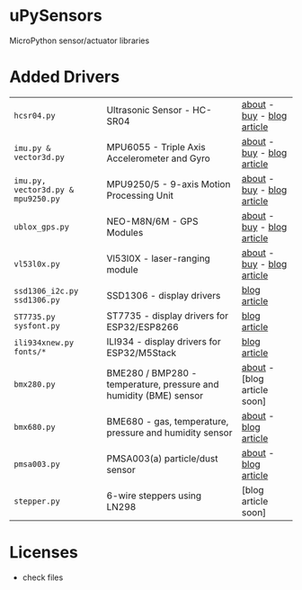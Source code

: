 # uPySensors
MicroPython sensor/actuator libraries


# Added Drivers

|   |   |   |
|:--|:--|:--|
|`hcsr04.py`|Ultrasonic Sensor - HC-SR04 | [about](https://cdn.sparkfun.com/datasheets/Sensors/Proximity/HCSR04.pdf) - [buy](https://www.banggood.com/de/Wholesale-Ultrasonic-Module-HC-SR04-Distance-Measuring-Ranging-Transducer-Sensor-p-40313.html?p=QW0903761303201409LG) - [blog article](https://lemariva.com/blog/2018/06/tutorial-getting-started-with-micropython-sensors)|
|`imu.py & vector3d.py`| MPU6055 - Triple Axis Accelerometer and Gyro |[about](https://www.invensense.com/products/motion-tracking/6-axis/mpu-6500/) - [buy](https://www.banggood.com/de/5pcs-GY-6500-MPU6500-6DOF-6-Axis-Attitude-Acceleration-Gyroscope-Sensor-Module-SPI-Interface-p-1291399.html?p=QW0903761303201409LG) - [blog article](https://lemariva.com/blog/2018/06/micropython-camera-stabilisation-application)||
|`imu.py, vector3d.py & mpu9250.py`| MPU9250/5 - 9-axis Motion Processing Unit |[about](https://www.invensense.com/products/motion-tracking/9-axis/mpu-9250/) - [buy](https://www.banggood.com/de/GY-91-MPU9250-BMP280-10DOF-Acceleration-Gyroscope-Compass-Nine-Shaft-Sensor-Module-p-1129541.html?p=QW0903761303201409LG) - [blog article](https://lemariva.com/blog/2018/06/micropython-camera-stabilisation-application)|
|`ublox_gps.py` | NEO-M8N/6M - GPS Modules |[about](https://www.u-blox.com/de/product/neo-m8-series) - [buy](https://rover.ebay.com/rover/1/707-53477-19255-0/1?toolid=20001&campid=5338002758&customid=link&mpre=http%3A%2F%2Fwww.ebay.de%2Fitm%2F272470133068%3F_trksid%3Dp2060353.m2749.l2649%26ssPageName%3DSTRK%253AMEBIDX%253AIT) - [blog article](https://lemariva.com/blog/2017/04/wipy-2-0-weather-report-neo-m8n)|
|`vl53l0x.py` |  Vl53l0X - laser-ranging module |[about](http://www.st.com/en/imaging-and-photonics-solutions/vl53l0x.html) - [buy](https://www.banggood.com/de/GY-530-VL53L0X-Laser-Ranging-Sensor-Module-IIC-Communication-Ranging-Module-p-1201341.html?p=QW0903761303201409LG) - [blog article](https://lemariva.com/blog/2018/12/happy-new-year-2019)|
|`ssd1306_i2c.py` `ssd1306.py` | SSD1306 - display drivers | [blog article](https://lemariva.com/blog/2018/10/micropython-esp32-sending-data-using-lora) |
|`ST7735.py` `sysfont.py` | ST7735 - display drivers for ESP32/ESP8266 | [blog article](https://lemariva.com/blog/2019/01/micropython-programming-an-esp-using-jupyter-notebook) |
|`ili934xnew.py` `fonts/*` | ILI934 - display drivers for ESP32/M5Stack | [blog article](https://lemariva.com/blog/2020/02/m5stack-micropython-and-bluetooth-ble) |
|`bmx280.py`  |  BME280 / BMP280 - temperature, pressure and humidity (BME) sensor| [about](https://www.bosch-sensortec.com/products/environmental-sensors/humidity-sensors-bme280/) - [blog article soon]   |
|`bmx680.py`  | BME680  - gas, temperature, pressure and humidity sensor|  [about](https://www.bosch-sensortec.com/products/environmental-sensors/gas-sensors-bme680/) - [blog article](https://lemariva.com/blog/default/default/micropython-google-cloud-platform-getting-data-m5stack-atom-sensing-air-quality)   |
|`pmsa003.py`  | PMSA003(a) particle/dust sensor| [about](https://lemariva.com/storage/app/media/uploaded-files/PMSA003.pdf) - [blog article](https://lemariva.com/blog/2020/04/micropython-google-cloud-platform-getting-data-m5stack-atom-sensing-air-quality)   |
|`stepper.py`  |  6-wire steppers using LN298|  [blog article soon]  |
# Licenses
* check files
